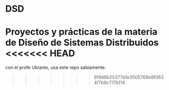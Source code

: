 # DSD
Proyectos y prácticas de la materia de Diseño de Sistemas Distribuidos
<<<<<<< HEAD
=======
con el profe Ukranio, usa este repo sabiamente.
>>>>>>> 9f9d6b25377d1e3505769e9f0634f7b9c717b114
